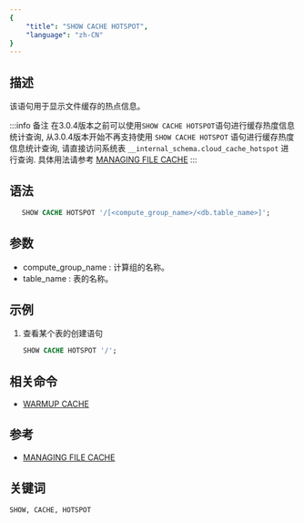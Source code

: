 ```yaml
---
{
    "title": "SHOW CACHE HOTSPOT",
    "language": "zh-CN"
}
---
```


<!--
Licensed to the Apache Software Foundation (ASF) under one
or more contributor license agreements.  See the NOTICE file
distributed with this work for additional information
regarding copyright ownership.  The ASF licenses this file
to you under the Apache License, Version 2.0 (the
"License"); you may not use this file except in compliance
with the License.  You may obtain a copy of the License at

  http://www.apache.org/licenses/LICENSE-2.0

Unless required by applicable law or agreed to in writing,
software distributed under the License is distributed on an
"AS IS" BASIS, WITHOUT WARRANTIES OR CONDITIONS OF ANY
KIND, either express or implied.  See the License for the
specific language governing permissions and limitations
under the License.
-->

## 描述

该语句用于显示文件缓存的热点信息。

:::info 备注
在3.0.4版本之前可以使用`SHOW CACHE HOTSPOT`语句进行缓存热度信息统计查询,
从3.0.4版本开始不再支持使用 `SHOW CACHE HOTSPOT` 语句进行缓存热度信息统计查询,
请直接访问系统表 `__internal_schema.cloud_cache_hotspot` 进行查询.
具体用法请参考 [MANAGING FILE CACHE](../../../compute-storage-decoupled/file-cache.md)
:::

## 语法

```sql
   SHOW CACHE HOTSPOT '/[<compute_group_name>/<db.table_name>]';
```

## 参数

* compute_group_name : 计算组的名称。
* table_name : 表的名称。

## 示例

1. 查看某个表的创建语句

    ```sql
    SHOW CACHE HOTSPOT '/';
    ```

## 相关命令

 - [WARMUP CACHE](../Database-Administration-Statements/WARM-UP-COMPUTE-GROUP.md)

## 参考

 - [MANAGING FILE CACHE](../../../compute-storage-decoupled/file-cache.md)

## 关键词

    SHOW, CACHE, HOTSPOT

